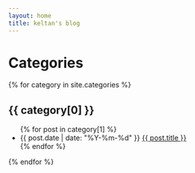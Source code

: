 ```yaml
---
layout: home
title: keltan's blog
---
```


# Categories

{% for category in site.categories %}
  <h2>{{ category[0] }}</h2>
  <ul>
    {% for post in category[1] %}
      <li>
        <span>{{ post.date | date: "%Y-%m-%d" }}</span>
        <a href="{{ post.url }}">{{ post.title }}</a>
      </li>
    {% endfor %}
  </ul>
{% endfor %}
